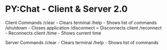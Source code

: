 # PY:Chat - Client & Server 2.0

Client Commands
/clear - Clears terminal 
/help - Shows list of commands
/shutdown - Closes application
/disconnect = Disconnects client
/reconnect - Reconnects client
/time - Shows current time


Server Commands
/clear - Clears terminal
/help - Shows list of commands

